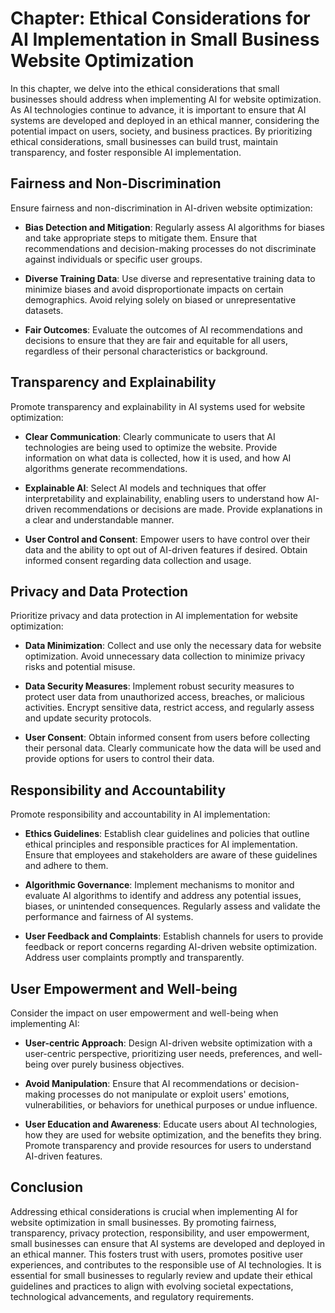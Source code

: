 Chapter: Ethical Considerations for AI Implementation in Small Business Website Optimization
============================================================================================

In this chapter, we delve into the ethical considerations that small businesses should address when implementing AI for website optimization. As AI technologies continue to advance, it is important to ensure that AI systems are developed and deployed in an ethical manner, considering the potential impact on users, society, and business practices. By prioritizing ethical considerations, small businesses can build trust, maintain transparency, and foster responsible AI implementation.

Fairness and Non-Discrimination
-------------------------------

Ensure fairness and non-discrimination in AI-driven website optimization:

* **Bias Detection and Mitigation**: Regularly assess AI algorithms for biases and take appropriate steps to mitigate them. Ensure that recommendations and decision-making processes do not discriminate against individuals or specific user groups.

* **Diverse Training Data**: Use diverse and representative training data to minimize biases and avoid disproportionate impacts on certain demographics. Avoid relying solely on biased or unrepresentative datasets.

* **Fair Outcomes**: Evaluate the outcomes of AI recommendations and decisions to ensure that they are fair and equitable for all users, regardless of their personal characteristics or background.

Transparency and Explainability
-------------------------------

Promote transparency and explainability in AI systems used for website optimization:

* **Clear Communication**: Clearly communicate to users that AI technologies are being used to optimize the website. Provide information on what data is collected, how it is used, and how AI algorithms generate recommendations.

* **Explainable AI**: Select AI models and techniques that offer interpretability and explainability, enabling users to understand how AI-driven recommendations or decisions are made. Provide explanations in a clear and understandable manner.

* **User Control and Consent**: Empower users to have control over their data and the ability to opt out of AI-driven features if desired. Obtain informed consent regarding data collection and usage.

Privacy and Data Protection
---------------------------

Prioritize privacy and data protection in AI implementation for website optimization:

* **Data Minimization**: Collect and use only the necessary data for website optimization. Avoid unnecessary data collection to minimize privacy risks and potential misuse.

* **Data Security Measures**: Implement robust security measures to protect user data from unauthorized access, breaches, or malicious activities. Encrypt sensitive data, restrict access, and regularly assess and update security protocols.

* **User Consent**: Obtain informed consent from users before collecting their personal data. Clearly communicate how the data will be used and provide options for users to control their data.

Responsibility and Accountability
---------------------------------

Promote responsibility and accountability in AI implementation:

* **Ethics Guidelines**: Establish clear guidelines and policies that outline ethical principles and responsible practices for AI implementation. Ensure that employees and stakeholders are aware of these guidelines and adhere to them.

* **Algorithmic Governance**: Implement mechanisms to monitor and evaluate AI algorithms to identify and address any potential issues, biases, or unintended consequences. Regularly assess and validate the performance and fairness of AI systems.

* **User Feedback and Complaints**: Establish channels for users to provide feedback or report concerns regarding AI-driven website optimization. Address user complaints promptly and transparently.

User Empowerment and Well-being
-------------------------------

Consider the impact on user empowerment and well-being when implementing AI:

* **User-centric Approach**: Design AI-driven website optimization with a user-centric perspective, prioritizing user needs, preferences, and well-being over purely business objectives.

* **Avoid Manipulation**: Ensure that AI recommendations or decision-making processes do not manipulate or exploit users' emotions, vulnerabilities, or behaviors for unethical purposes or undue influence.

* **User Education and Awareness**: Educate users about AI technologies, how they are used for website optimization, and the benefits they bring. Promote transparency and provide resources for users to understand AI-driven features.

Conclusion
----------

Addressing ethical considerations is crucial when implementing AI for website optimization in small businesses. By promoting fairness, transparency, privacy protection, responsibility, and user empowerment, small businesses can ensure that AI systems are developed and deployed in an ethical manner. This fosters trust with users, promotes positive user experiences, and contributes to the responsible use of AI technologies. It is essential for small businesses to regularly review and update their ethical guidelines and practices to align with evolving societal expectations, technological advancements, and regulatory requirements.
